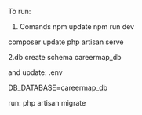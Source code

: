 To run: 

1. Comands
npm update
npm run dev

composer update
php artisan serve

2.db
create schema careermap_db

and update:
.env

DB_DATABASE=careermap_db

run: php artisan migrate